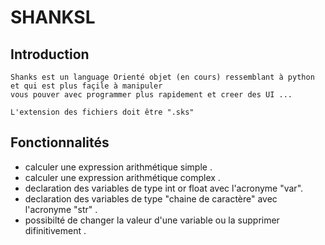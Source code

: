 # SHANKSL

## Introduction
 
    Shanks est un language Orienté objet (en cours) ressemblant à python et qui est plus façile à manipuler
    vous pouver avec programmer plus rapidement et creer des UI ...

    L'extension des fichiers doit être ".sks"
## Fonctionnalités

- calculer une expression arithmétique simple .
- calculer une expression arithmétique complex .
- declaration des variables de type int or float avec l'acronyme "var".
- declaration des variables de type "chaine de caractère" avec l'acronyme "str" .
- possibilté de changer la valeur d'une variable ou la supprimer difinitivement .

